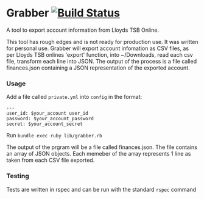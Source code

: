 # Grabber [![Build Status](https://travis-ci.org/cghsystems/grabber.svg)](https://travis-ci.org/cghsystems/grabber)

A tool to export account information from Lloyds TSB Online.

This tool has rough edges and is not ready for production use. It was written for personal use. Grabber will export account infomation as CSV files, as per Lloyds TSB onlines 'export' function, into ~/Downloads, read each csv file, transform each line into JSON. The output of the process is a file called finances.json containing a JSON representation of the exported account.

### Usage

Add a file called `private.yml` into `config` in the format:
```
---
user_id: $your_account user_id
password: $your_account_password
secret: $your_account_secret
```

Run `bundle exec ruby lib/grabber.rb`

The output of the prgram will be a file called finances.json. The file contains an array of JSON objects. Each memeber of the array represents 1 line as taken from each CSV file exported.


### Testing 
Tests are written in rspec and can be run with the standard `rspec` command
